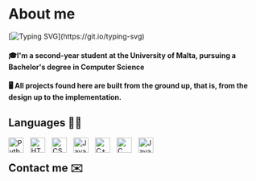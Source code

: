 <h1>About me</h1>

[![Typing SVG](https://readme-typing-svg.herokuapp.com?font=Poppins&weight=700&size=22&duration=8000&pause=1000&color=F7F7F7&vCenter=true&repeat=false&random=false&width=435&lines=Hi+there+%F0%9F%91%8B+%2C+I'm+Matthew!)](https://git.io/typing-svg)

<h4>🎓I'm a second-year student at the University of Malta, pursuing a Bachelor's degree in Computer Science </h4>

<h4>🖥️ All projects found here are built from the ground up, that is, from the design up to the implementation.</h4>

<h2>Languages 👨‍💻</h2> 
<img align="left" alt="Python" width="30px" style="padding-right:10px;" src="https://cdn.jsdelivr.net/gh/devicons/devicon/icons/python/python-plain.svg" />
<img align="left" alt="HTML" width="30px" style="padding-right:10px;" src="https://cdn.jsdelivr.net/gh/devicons/devicon/icons/html5/html5-plain.svg" />
<img align="left" alt="CSS" width="30px" style="padding-right:10px;" src="https://cdn.jsdelivr.net/gh/devicons/devicon/icons/css3/css3-plain.svg" />
<img align="left" alt="JavaScript" width="30px" style="padding-right:10px;" src="https://cdn.jsdelivr.net/gh/devicons/devicon/icons/javascript/javascript-plain.svg" />
<img align="left" alt="C++" width="30px" style="padding-right:10px;" src="https://upload.wikimedia.org/wikipedia/commons/1/18/ISO_C%2B%2B_Logo.svg" />
<img align="left" alt="C" width="30px" style="padding-right:10px;" src="https://upload.wikimedia.org/wikipedia/commons/1/19/C_Logo.png" />
<img align="left" alt="Java" width="30px" style="padding-right:10px;" src="https://cdn.jsdelivr.net/gh/devicons/devicon/icons/java/java-original.svg" />
<br>
<h2>Contact me ✉️</h2>
